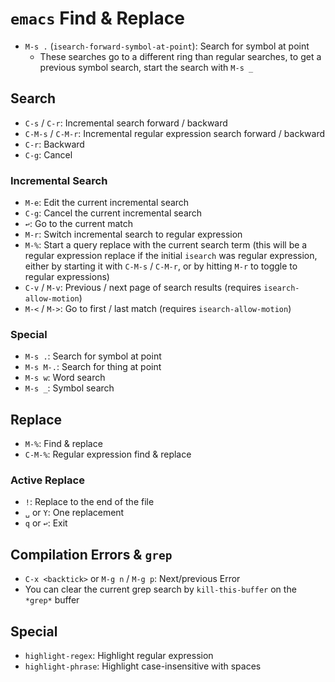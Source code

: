 # `emacs` Find & Replace

- `M-s .` (`isearch-forward-symbol-at-point`): Search for symbol at point
    - These searches go to a different ring than regular searches, to get a previous symbol search, start the search with `M-s _`

## Search

- `C-s` / `C-r`: Incremental search forward / backward
- `C-M-s` / `C-M-r`: Incremental regular expression search forward / backward
- `C-r`: Backward
- `C-g`: Cancel

### Incremental Search

- `M-e`: Edit the current incremental search
- `C-g`: Cancel the current incremental search
- `↩`: Go to the current match
- `M-r`: Switch incremental search to regular expression
- `M-%`: Start a query replace with the current search term (this will be a regular expression replace if the initial `isearch` was regular expression, either by starting it with `C-M-s` / `C-M-r`, or by hitting `M-r` to toggle to regular expressions)
- `C-v` / `M-v`: Previous / next page of search results (requires `isearch-allow-motion`)
- `M-<` / `M->`: Go to first / last match (requires `isearch-allow-motion`)

### Special

- `M-s .`: Search for symbol at point
- `M-s M-.`: Search for thing at point
- `M-s w`: Word search
- `M-s _`: Symbol search

## Replace

- `M-%`: Find & replace
- `C-M-%`: Regular expression find & replace

### Active Replace

- `!`: Replace to the end of the file
- `␣` or `Y`: One replacement
- `q` or `↩`: Exit

## Compilation Errors & `grep`

- `C-x <backtick>` or `M-g n` / `M-g p`: Next/previous Error
- You can clear the current grep search by `kill-this-buffer` on the `*grep*` buffer

## Special

- `highlight-regex`: Highlight regular expression
- `highlight-phrase`: Highlight case-insensitive with spaces
